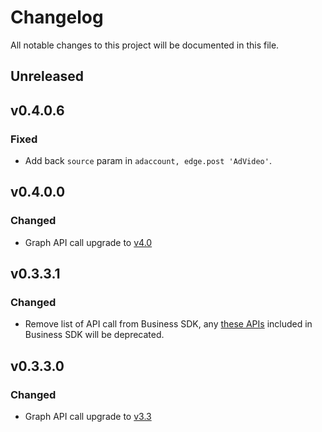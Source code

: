 # Changelog

All notable changes to this project will be documented in this file.


## Unreleased

## v0.4.0.6

### Fixed
 - Add back `source` param in `adaccount, edge.post 'AdVideo'`.

## v0.4.0.0
### Changed
- Graph API call upgrade to [v4.0](https://developers.facebook.com/docs/graph-api/changelog/version4.0)

## v0.3.3.1
### Changed
- Remove list of API call from Business SDK, any [these APIs](https://developers.facebook.com/docs/graph-api/changelog/4-30-2019-endpoint-deprecations) included in Business SDK will be deprecated.   

## v0.3.3.0
### Changed
- Graph API call upgrade to [v3.3](https://developers.facebook.com/docs/graph-api/changelog/version3.3)

